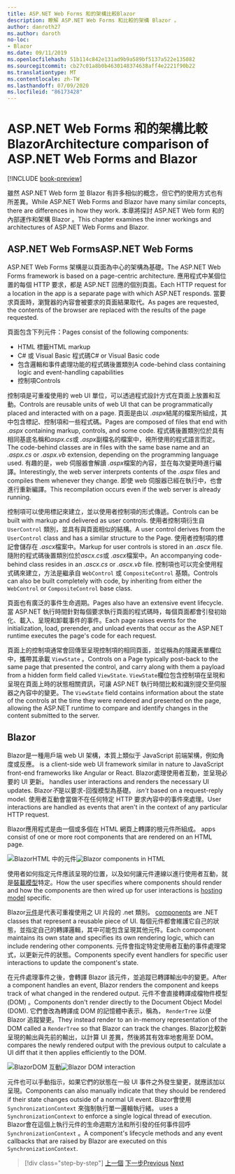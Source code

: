 ```yaml
---
title: ASP.NET Web Forms 和的架構比較Blazor
description: 瞭解 ASP.NET Web Forms 和比較的架構 Blazor 。
author: danroth27
ms.author: daroth
no-loc:
- Blazor
ms.date: 09/11/2019
ms.openlocfilehash: 51b114c842e131ad9b9a589bf5137a522e135082
ms.sourcegitcommit: cb27c01a8b0b4630148374638aff4e2221f90b22
ms.translationtype: MT
ms.contentlocale: zh-TW
ms.lasthandoff: 07/09/2020
ms.locfileid: "86173428"
---
```

# <a name="architecture-comparison-of-aspnet-web-forms-and-blazor"></a><span data-ttu-id="d1ee2-103">ASP.NET Web Forms 和的架構比較Blazor</span><span class="sxs-lookup"><span data-stu-id="d1ee2-103">Architecture comparison of ASP.NET Web Forms and Blazor</span></span>

[!INCLUDE [book-preview](../../../includes/book-preview.md)]

<span data-ttu-id="d1ee2-104">雖然 ASP.NET Web form 並 Blazor 有許多相似的概念，但它們的使用方式也有所差異。</span><span class="sxs-lookup"><span data-stu-id="d1ee2-104">While ASP.NET Web Forms and Blazor have many similar concepts, there are differences in how they work.</span></span> <span data-ttu-id="d1ee2-105">本章將探討 ASP.NET Web form 和的內部運作和架構 Blazor 。</span><span class="sxs-lookup"><span data-stu-id="d1ee2-105">This chapter examines the inner workings and architectures of ASP.NET Web Forms and Blazor.</span></span>

## <a name="aspnet-web-forms"></a><span data-ttu-id="d1ee2-106">ASP.NET Web Forms</span><span class="sxs-lookup"><span data-stu-id="d1ee2-106">ASP.NET Web Forms</span></span>

<span data-ttu-id="d1ee2-107">ASP.NET Web Forms 架構是以頁面為中心的架構為基礎。</span><span class="sxs-lookup"><span data-stu-id="d1ee2-107">The ASP.NET Web Forms framework is based on a page-centric architecture.</span></span> <span data-ttu-id="d1ee2-108">應用程式中某個位置的每個 HTTP 要求，都是 ASP.NET 回應的個別頁面。</span><span class="sxs-lookup"><span data-stu-id="d1ee2-108">Each HTTP request for a location in the app is a separate page with which ASP.NET responds.</span></span> <span data-ttu-id="d1ee2-109">當要求頁面時，瀏覽器的內容會被要求的頁面結果取代。</span><span class="sxs-lookup"><span data-stu-id="d1ee2-109">As pages are requested, the contents of the browser are replaced with the results of the page requested.</span></span>

<span data-ttu-id="d1ee2-110">頁面包含下列元件：</span><span class="sxs-lookup"><span data-stu-id="d1ee2-110">Pages consist of the following components:</span></span>

- <span data-ttu-id="d1ee2-111">HTML 標籤</span><span class="sxs-lookup"><span data-stu-id="d1ee2-111">HTML markup</span></span>
- <span data-ttu-id="d1ee2-112">C# 或 Visual Basic 程式碼</span><span class="sxs-lookup"><span data-stu-id="d1ee2-112">C# or Visual Basic code</span></span>
- <span data-ttu-id="d1ee2-113">包含邏輯和事件處理功能的程式碼後置類別</span><span class="sxs-lookup"><span data-stu-id="d1ee2-113">A code-behind class containing logic and event-handling capabilities</span></span>
- <span data-ttu-id="d1ee2-114">控制項</span><span class="sxs-lookup"><span data-stu-id="d1ee2-114">Controls</span></span>

<span data-ttu-id="d1ee2-115">控制項是可重複使用的 web UI 單位，可以透過程式設計方式在頁面上放置和互動。</span><span class="sxs-lookup"><span data-stu-id="d1ee2-115">Controls are reusable units of web UI that can be programmatically placed and interacted with on a page.</span></span> <span data-ttu-id="d1ee2-116">頁面是由以 *.aspx*結尾的檔案所組成，其中包含標記、控制項和一些程式碼。</span><span class="sxs-lookup"><span data-stu-id="d1ee2-116">Pages are composed of files that end with *.aspx* containing markup, controls, and some code.</span></span> <span data-ttu-id="d1ee2-117">程式碼後置類別位於具有相同基底名稱和*aspx.cs*或 *.aspx*副檔名的檔案中，視所使用的程式語言而定。</span><span class="sxs-lookup"><span data-stu-id="d1ee2-117">The code-behind classes are in files with the same base name and an *.aspx.cs* or *.aspx.vb* extension, depending on the programming language used.</span></span> <span data-ttu-id="d1ee2-118">有趣的是，web 伺服器會解讀 *.aspx*檔案的內容，並在每次變更時進行編譯。</span><span class="sxs-lookup"><span data-stu-id="d1ee2-118">Interestingly, the web server interprets contents of the *.aspx* files and compiles them whenever they change.</span></span> <span data-ttu-id="d1ee2-119">即使 web 伺服器已經在執行中，也會進行重新編譯。</span><span class="sxs-lookup"><span data-stu-id="d1ee2-119">This recompilation occurs even if the web server is already running.</span></span>

<span data-ttu-id="d1ee2-120">控制項可以使用標記來建立，並以使用者控制項的形式傳遞。</span><span class="sxs-lookup"><span data-stu-id="d1ee2-120">Controls can be built with markup and delivered as user controls.</span></span> <span data-ttu-id="d1ee2-121">使用者控制項衍生自 `UserControl` 類別，並具有與頁面相似的結構。</span><span class="sxs-lookup"><span data-stu-id="d1ee2-121">A user control derives from the `UserControl` class and has a similar structure to the Page.</span></span> <span data-ttu-id="d1ee2-122">使用者控制項的標記會儲存在 *.ascx*檔案中。</span><span class="sxs-lookup"><span data-stu-id="d1ee2-122">Markup for user controls is stored in an *.ascx* file.</span></span> <span data-ttu-id="d1ee2-123">隨附的程式碼後置類別位於*ascx.cs*或 *.ascx*檔案中。</span><span class="sxs-lookup"><span data-stu-id="d1ee2-123">An accompanying code-behind class resides in an *.ascx.cs* or *.ascx.vb* file.</span></span> <span data-ttu-id="d1ee2-124">控制項也可以完全使用程式碼來建立，方法是繼承自 `WebControl` 或 `CompositeControl` 基類。</span><span class="sxs-lookup"><span data-stu-id="d1ee2-124">Controls can also be built completely with code, by inheriting from either the `WebControl` or `CompositeControl` base class.</span></span>

<span data-ttu-id="d1ee2-125">頁面也有廣泛的事件生命週期。</span><span class="sxs-lookup"><span data-stu-id="d1ee2-125">Pages also have an extensive event lifecycle.</span></span> <span data-ttu-id="d1ee2-126">當 ASP.NET 執行時間針對每個要求執行頁面的程式碼時，每個頁面都會引發初始化、載入、呈現和卸載事件的事件。</span><span class="sxs-lookup"><span data-stu-id="d1ee2-126">Each page raises events for the initialization, load, prerender, and unload events that occur as the ASP.NET runtime executes the page's code for each request.</span></span>

<span data-ttu-id="d1ee2-127">頁面上的控制項通常會回傳至呈現控制項的相同頁面，並從稱為的隱藏表單欄位中，攜帶其承載 `ViewState` 。</span><span class="sxs-lookup"><span data-stu-id="d1ee2-127">Controls on a Page typically post-back to the same page that presented the control, and carry along with them a payload from a hidden form field called `ViewState`.</span></span> <span data-ttu-id="d1ee2-128">`ViewState`欄位包含控制項在呈現和呈現在頁面上時的狀態相關資訊，可讓 ASP.NET 執行時間比較和識別提交至伺服器之內容中的變更。</span><span class="sxs-lookup"><span data-stu-id="d1ee2-128">The `ViewState` field contains information about the state of the controls at the time they were rendered and presented on the page, allowing the ASP.NET runtime to compare and identify changes in the content submitted to the server.</span></span>

## Blazor

Blazor<span data-ttu-id="d1ee2-129">是一種用戶端 web UI 架構，本質上類似于 JavaScript 前端架構，例如角度或反應。</span><span class="sxs-lookup"><span data-stu-id="d1ee2-129"> is a client-side web UI framework similar in nature to JavaScript front-end frameworks like Angular or React.</span></span> Blazor<span data-ttu-id="d1ee2-130">處理使用者互動，並呈現必要的 UI 更新。</span><span class="sxs-lookup"><span data-stu-id="d1ee2-130"> handles user interactions and renders the necessary UI updates.</span></span> Blazor<span data-ttu-id="d1ee2-131">*不*是以要求-回復模型為基礎。</span><span class="sxs-lookup"><span data-stu-id="d1ee2-131"> *isn't* based on a request-reply model.</span></span> <span data-ttu-id="d1ee2-132">使用者互動會當做不在任何特定 HTTP 要求內容中的事件來處理。</span><span class="sxs-lookup"><span data-stu-id="d1ee2-132">User interactions are handled as events that aren't in the context of any particular HTTP request.</span></span>

Blazor<span data-ttu-id="d1ee2-133">應用程式是由一個或多個在 HTML 網頁上轉譯的根元件所組成。</span><span class="sxs-lookup"><span data-stu-id="d1ee2-133"> apps consist of one or more root components that are rendered on an HTML page.</span></span>

<span data-ttu-id="d1ee2-134">![BlazorHTML 中的元件](./media/architecture-comparison/blazor-components-in-html.png)</span><span class="sxs-lookup"><span data-stu-id="d1ee2-134">![Blazor components in HTML](./media/architecture-comparison/blazor-components-in-html.png)</span></span>

<span data-ttu-id="d1ee2-135">使用者如何指定元件應該呈現的位置，以及如何讓元件連線以進行使用者互動，就是[裝載模型](hosting-models.md)特定。</span><span class="sxs-lookup"><span data-stu-id="d1ee2-135">How the user specifies where components should render and how the components are then wired up for user interactions is [hosting model](hosting-models.md) specific.</span></span>

Blazor<span data-ttu-id="d1ee2-136">[元件](components.md)是代表可重複使用之 UI 片段的 .net 類別。</span><span class="sxs-lookup"><span data-stu-id="d1ee2-136"> [components](components.md) are .NET classes that represent a reusable piece of UI.</span></span> <span data-ttu-id="d1ee2-137">每個元件都會維護它自己的狀態，並指定自己的轉譯邏輯，其中可能包含呈現其他元件。</span><span class="sxs-lookup"><span data-stu-id="d1ee2-137">Each component maintains its own state and specifies its own rendering logic, which can include rendering other components.</span></span> <span data-ttu-id="d1ee2-138">元件會指定特定使用者互動的事件處理常式，以更新元件的狀態。</span><span class="sxs-lookup"><span data-stu-id="d1ee2-138">Components specify event handlers for specific user interactions to update the component's state.</span></span>

<span data-ttu-id="d1ee2-139">在元件處理事件之後，會轉譯 Blazor 該元件，並追蹤已轉譯輸出中的變更。</span><span class="sxs-lookup"><span data-stu-id="d1ee2-139">After a component handles an event, Blazor renders the component and keeps track of what changed in the rendered output.</span></span> <span data-ttu-id="d1ee2-140">元件不會直接轉譯成檔物件模型 (DOM) 。</span><span class="sxs-lookup"><span data-stu-id="d1ee2-140">Components don't render directly to the Document Object Model (DOM).</span></span> <span data-ttu-id="d1ee2-141">它們會改為轉譯成 DOM 的記憶體中表示，稱為， `RenderTree` 以便 Blazor 追蹤變更。</span><span class="sxs-lookup"><span data-stu-id="d1ee2-141">They instead render to an in-memory representation of the DOM called a `RenderTree` so that Blazor can track the changes.</span></span> Blazor<span data-ttu-id="d1ee2-142">比較新呈現的輸出與先前的輸出，以計算 UI 差異，然後將其有效率地套用至 DOM。</span><span class="sxs-lookup"><span data-stu-id="d1ee2-142"> compares the newly rendered output with the previous output to calculate a UI diff that it then applies efficiently to the DOM.</span></span>

<span data-ttu-id="d1ee2-143">![BlazorDOM 互動](./media/architecture-comparison/blazor-dom-interaction.png)</span><span class="sxs-lookup"><span data-stu-id="d1ee2-143">![Blazor DOM interaction](./media/architecture-comparison/blazor-dom-interaction.png)</span></span>

<span data-ttu-id="d1ee2-144">元件也可以手動指示，如果它們的狀態在一般 UI 事件之外發生變更，就應該加以呈現。</span><span class="sxs-lookup"><span data-stu-id="d1ee2-144">Components can also manually indicate that they should be rendered if their state changes outside of a normal UI event.</span></span> Blazor<span data-ttu-id="d1ee2-145">會使用 `SynchronizationContext` 來強制執行單一邏輯執行緒。</span><span class="sxs-lookup"><span data-stu-id="d1ee2-145"> uses a `SynchronizationContext` to enforce a single logical thread of execution.</span></span> <span data-ttu-id="d1ee2-146">Blazor會在這個上執行元件的生命週期方法和所引發的任何事件回呼 `SynchronizationContext` 。</span><span class="sxs-lookup"><span data-stu-id="d1ee2-146">A component's lifecycle methods and any event callbacks that are raised by Blazor are executed on this `SynchronizationContext`.</span></span>

>[!div class="step-by-step"]
><span data-ttu-id="d1ee2-147">[上一個](introduction.md) 
>[下一步](hosting-models.md)</span><span class="sxs-lookup"><span data-stu-id="d1ee2-147">[Previous](introduction.md)
[Next](hosting-models.md)</span></span>
